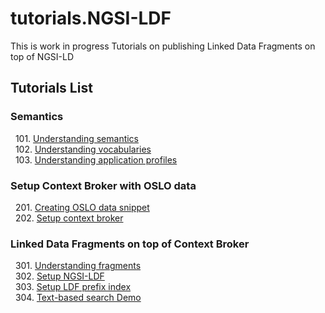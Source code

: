 # tutorials.NGSI-LDF
This is work in progress
Tutorials on publishing Linked Data Fragments on top of NGSI-LD

## Tutorials List

### Semantics

&nbsp; 101. [Understanding semantics](https://github.com/brechtvdv/tutorials.NGSI-LDF/blob/master/tutorials.Understanding-Semantics.md)<br/>
&nbsp; 102. [Understanding vocabularies](https://github.com/brechtvdv/tutorials.NGSI-LDF/blob/master/tutorials.Understanding-Vocabularies.md)<br/>
&nbsp; 103. [Understanding application profiles](https://github.com/brechtvdv/tutorials.NGSI-LDF/blob/master/tutorials.Understanding-Application-profiles.md)<br/>

### Setup Context Broker with OSLO data

&nbsp; 201. [Creating OSLO data snippet](https://github.com/brechtvdv/tutorials.NGSI-LDF/blob/master/tutorials.Data-Snippet.md)<br/>
&nbsp; 202. [Setup context broker](https://github.com/brechtvdv/tutorials.NGSI-LDF/blob/master/tutorials.Setup-Context-Broker.md)<br/>

### Linked Data Fragments on top of Context Broker

&nbsp; 301. [Understanding fragments](https://github.com/brechtvdv/tutorials.NGSI-LDF/blob/master/tutorials.Understanding-Fragments.md)<br/>
&nbsp; 302. [Setup NGSI-LDF](https://github.com/brechtvdv/tutorials.NGSI-LDF/blob/master/tutorials.Setup-NGSI-LDF.md)<br/>
&nbsp; 303. [Setup LDF prefix index](https://github.com/brechtvdv/tutorials.NGSI-LDF/blob/master/tutorials.Setup-LDF-Prefix-Index.md)<br/>
&nbsp; 304. [Text-based search Demo](https://github.com/brechtvdv/tutorials.NGSI-LDF/blob/master/tutorials.Text-Based-Search-Demo.md)<br/>


